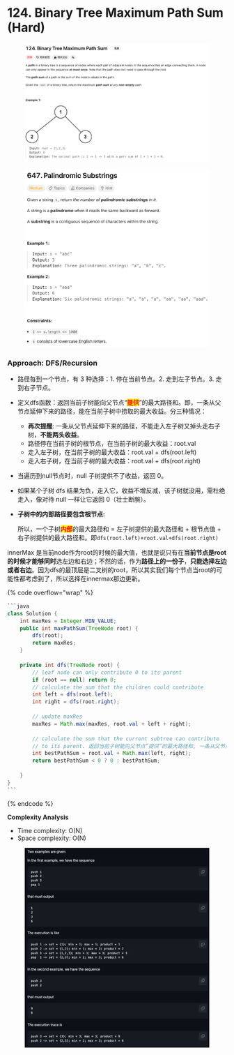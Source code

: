 # 124. Binary Tree Maximum Path Sum (Hard)

<figure><img src="../../.gitbook/assets/image (3) (1) (1) (1) (1) (1) (1).png" alt=""><figcaption></figcaption></figure>

<figure><img src="../../.gitbook/assets/image (1) (1) (1) (1) (1) (1) (1) (1) (1) (1).png" alt=""><figcaption></figcaption></figure>

### Approach: DFS/Recursion

* 路径每到一个节点，有 3 种选择：1. 停在当前节点。2. 走到左子节点。3. 走到右子节点。
* 定义dfs函数：返回当前子树能向父节点“<mark style="color:red;">**提供**</mark>”的最大路径和。即，一条从父节点延伸下来的路径，能在当前子树中捞取的最大收益。分三种情况：
  * **再次提醒**: 一条从父节点延伸下来的路径，不能走入左子树又掉头走右子树，**不能两头收益**。
  * 路径停在当前子树的根节点，在当前子树的最大收益：root.val&#x20;
  * 走入左子树，在当前子树的最大收益：root.val + dfs(root.left)&#x20;
  * 走入右子树，在当前子树的最大收益：root.val + dfs(root.right)
* 当遍历到null节点时，null 子树提供不了收益，返回 0。
* 如果某个子树 dfs 结果为负，走入它，收益不增反减，该子树就没用，需杜绝走入，像对待 null 一样让它返回 0（壮士断腕）。
*   **子树中的内部路径要包含根节点:**

    所以，一个子树<mark style="color:red;">**内部**</mark>的最大路径和 = 左子树提供的最大路径和 + 根节点值 + 右子树提供的最大路径和。即`dfs(root.left)+root.val+dfs(root.right)`



innerMax 是当前node作为root的时候的最大值，也就是说只有在**当前节点是root的时候才能够同时**选左边和右边；不然的话，作为**路径上的一份子**，**只能选择左边或者右边**。因为dfs的最顶层是二叉树的root，所以其实我们每个节点当root的可能性都考虑到了，所以选择在innermax那边更新。

{% code overflow="wrap" %}
````java
```java
class Solution {
    int maxRes = Integer.MIN_VALUE;
    public int maxPathSum(TreeNode root) {
        dfs(root);
        return maxRes;
    }

    private int dfs(TreeNode root) {
        // leaf node can only contribute 0 to its parent
        if (root == null) return 0;
        // calculate the sum that the children could contribute
        int left = dfs(root.left);
        int right = dfs(root.right);

        // update maxRes
        maxRes = Math.max(maxRes, root.val + left + right);

        // calculate the sum that the current subtree can contribute
        // to its parent. 返回当前子树能向父节点“提供”的最大路径和, 一条从父节点延伸下来的路径，不能走入左子树又掉头走右子树，不能两头收益。
        int bestPathSum = root.val + Math.max(left, right);
        return bestPathSum < 0 ? 0 : bestPathSum;

    }
}
```
````
{% endcode %}

**Complexity Analysis**

* Time complexity: O(N)
* Space complexity: O(N)

<figure><img src="../../.gitbook/assets/image (2) (1) (1) (1) (1) (1) (1) (1) (1).png" alt="" width="563"><figcaption></figcaption></figure>
